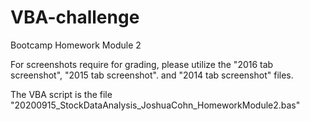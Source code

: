 # VBA-challenge
Bootcamp Homework Module 2

For screenshots require for grading, please utilize the "2016 tab screenshot", "2015 tab screenshot". and "2014 tab screenshot" files. 

The VBA script is the file "20200915_StockDataAnalysis_JoshuaCohn_HomeworkModule2.bas"

